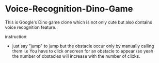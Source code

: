 # Voice-Recognition-Dino-Game

This is Google's Dino game clone which is not only cute but also
contains voice recognition feature. 

instruction:
- just say "jump" to jump but
  the obstacle occur only by manually calling them i.e You have to click onscreen for an obstacle
  to appear (so yeah the number of obstacles will increase with the number of clicks.
